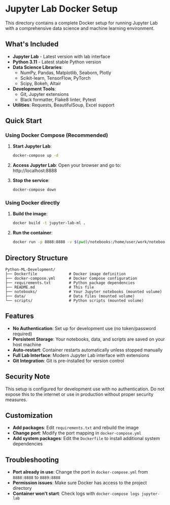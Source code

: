 # Jupyter Lab Docker Setup

This directory contains a complete Docker setup for running Jupyter Lab with a comprehensive data science and machine learning environment.

## What's Included

- **Jupyter Lab** - Latest version with lab interface
- **Python 3.11** - Latest stable Python version
- **Data Science Libraries**:
  - NumPy, Pandas, Matplotlib, Seaborn, Plotly
  - Scikit-learn, TensorFlow, PyTorch
  - Scipy, Bokeh, Altair
- **Development Tools**:
  - Git, Jupyter extensions
  - Black formatter, Flake8 linter, Pytest
- **Utilities**: Requests, BeautifulSoup, Excel support

## Quick Start

### Using Docker Compose (Recommended)

1. **Start Jupyter Lab**:
   ```bash
   docker-compose up -d
   ```

2. **Access Jupyter Lab**:
   Open your browser and go to: http://localhost:8888

3. **Stop the service**:
   ```bash
   docker-compose down
   ```

### Using Docker directly

1. **Build the image**:
   ```bash
   docker build -t jupyter-lab-ml .
   ```

2. **Run the container**:
   ```bash
   docker run -p 8888:8888 -v $(pwd)/notebooks:/home/user/work/notebooks jupyter-lab-ml
   ```

## Directory Structure

```
Python-ML-Development/
├── Dockerfile              # Docker image definition
├── docker-compose.yml      # Docker Compose configuration
├── requirements.txt        # Python package dependencies
├── README.md               # This file
├── notebooks/              # Your Jupyter notebooks (mounted volume)
├── data/                   # Data files (mounted volume)
└── scripts/                # Python scripts (mounted volume)
```

## Features

- **No Authentication**: Set up for development use (no token/password required)
- **Persistent Storage**: Your notebooks, data, and scripts are saved on your host machine
- **Auto-restart**: Container restarts automatically unless stopped manually
- **Full Lab Interface**: Modern Jupyter Lab interface with extensions
- **Git Integration**: Git is pre-installed for version control

## Security Note

This setup is configured for development use with no authentication. Do not expose this to the internet or use in production without proper security measures.

## Customization

- **Add packages**: Edit `requirements.txt` and rebuild the image
- **Change port**: Modify the port mapping in `docker-compose.yml`
- **Add system packages**: Edit the `Dockerfile` to install additional system dependencies

## Troubleshooting

- **Port already in use**: Change the port in `docker-compose.yml` from `8888:8888` to `8889:8888`
- **Permission issues**: Make sure Docker has access to the project directory
- **Container won't start**: Check logs with `docker-compose logs jupyter-lab`